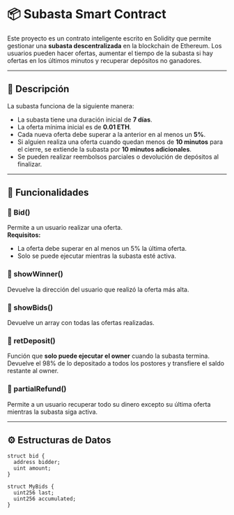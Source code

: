 # 📦 Subasta Smart Contract

Este proyecto es un contrato inteligente escrito en Solidity que permite gestionar una **subasta descentralizada** en la blockchain de Ethereum. Los usuarios pueden hacer ofertas, aumentar el tiempo de la subasta si hay ofertas en los últimos minutos y recuperar depósitos no ganadores.

---

## 📜 Descripción

La subasta funciona de la siguiente manera:

- La subasta tiene una duración inicial de **7 días**.
- La oferta mínima inicial es de **0.01 ETH**.
- Cada nueva oferta debe superar a la anterior en al menos un **5%**.
- Si alguien realiza una oferta cuando quedan menos de **10 minutos** para el cierre, se extiende la subasta por **10 minutos adicionales**.
- Se pueden realizar reembolsos parciales o devolución de depósitos al finalizar.

---

## 📝 Funcionalidades

### 📌 Bid()
Permite a un usuario realizar una oferta.  
**Requisitos:**
- La oferta debe superar en al menos un 5% la última oferta.
- Solo se puede ejecutar mientras la subasta esté activa.

### 📌 showWinner()
Devuelve la dirección del usuario que realizó la oferta más alta.

### 📌 showBids()
Devuelve un array con todas las ofertas realizadas.

### 📌 retDeposit()
Función que **solo puede ejecutar el owner** cuando la subasta termina.  
Devuelve el 98% de lo depositado a todos los postores y transfiere el saldo restante al owner.

### 📌 partialRefund()
Permite a un usuario recuperar todo su dinero excepto su última oferta mientras la subasta siga activa.

---

## ⚙️ Estructuras de Datos

```solidity
struct bid {
  address bidder;
  uint amount;
}

struct MyBids {
  uint256 last;
  uint256 accumulated;
}


